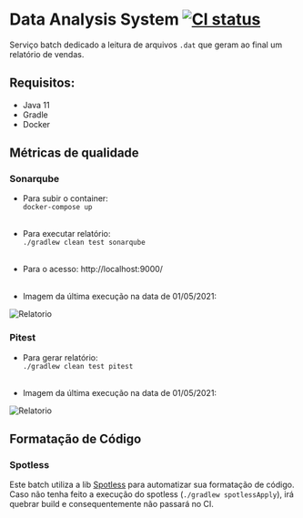# Data Analysis System [![CI status](https://github.com/DiovaneMendes/data-analysis-system/actions/workflows/gradle.yml/badge.svg)](https://github.com/DiovaneMendes/data-analysis-system/actions/workflows/gradle.yml)
Serviço batch dedicado a leitura de arquivos ```.dat``` que geram ao final um relatório de vendas.

## Requisitos:
- Java 11
- Gradle
- Docker

## Métricas de qualidade
### Sonarqube
- Para subir o container:</br>
  ```docker-compose up```</br></br>

- Para executar relatório:</br>
  ```./gradlew clean test sonarqube```</br></br>

- Para o acesso: http://localhost:9000/ <br></br>

- Imagem da última execução na data de 01/05/2021:</br>

![Relatorio](src/main/resources/images/sonarqube0105.png)

### Pitest
- Para gerar relatório:</br>
  ```./gradlew clean test pitest```</br></br>

- Imagem da última execução na data de 01/05/2021:</br>

![Relatorio](src/main/resources/images/pitest0105.png)

## Formatação de Código
### Spotless

Este batch utiliza a lib [Spotless](https://github.com/diffplug/spotless) para automatizar sua formatação de código.</br>
Caso não tenha feito a execução do spotless (```./gradlew spotlessApply```), irá quebrar build e consequentemente não passará no CI.